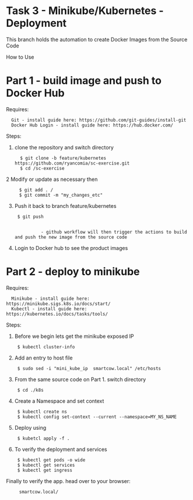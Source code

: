 # Task 3 - Minikube/Kubernetes - Deployment

This branch holds the automation to create Docker Images from the Source Code

How to Use

# Part 1 - build image and push to Docker Hub

Requires:
      
      Git - install guide here: https://github.com/git-guides/install-git
      Docker Hub Login - install guide here: https://hub.docker.com/

Steps:
1. clone the repository and switch directory  
         
         $ git clone -b feature/kubernetes https://github.com/ryancomia/sc-exercise.git
         $ cd /sc-exercise            

2 Modify or update as necessary then 
         
         $ git add . / 
         $ git commit -m "my_changes_etc"

3. Push it back to branch feature/kubernetes 
 
        $ git push


                 - github workflow will then trigger the actions to build and push the new image from the source code

5. Login to Docker hub to see the product images



# Part 2 - deploy to minikube

Requires:
      
      Minikube - install guide here: https://minikube.sigs.k8s.io/docs/start/
      Kubectl - install guide here: https://kubernetes.io/docs/tasks/tools/
  
Steps:
1. Before we begin lets get the minikube exposed IP 
        
        $ kubectl cluster-info
        
2. Add an entry to host file 
 
        $ sudo sed -i "mini_kube_ip  smartcow.local" /etc/hosts
      
3. From the same source code on Part 1. switch directory 

        $ cd ./k8s

4. Create a Namespace and set context
        
        $ kubectl create ns         
        $ kubectl config set-context --current --namespace=MY_NS_NAME
        
5. Deploy using
        
        $ kubetcl apply -f .
        
9. To verify the deployment and services

        $ kubectl get pods -o wide
        $ kubectl get services
        $ kubectl get ingress
        

Finally to verify the app. head over to your browser: 

         smartcow.local/


